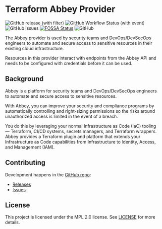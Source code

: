 # Terraform Abbey Provider

![GitHub release (with filter)](https://img.shields.io/github/v/release/abbeylabs/terraform-provider-abbey)
![GitHub Workflow Status (with event)](https://img.shields.io/github/actions/workflow/status/abbeylabs/terraform-provider-abbey/release.yaml)
![GitHub issues](https://img.shields.io/github/issues/abbeylabs/terraform-provider-abbey)
[![FOSSA Status](https://app.fossa.com/api/projects/custom%2B38958%2Fgit%40github.com%3Aabbeylabs%2Fterraform-provider-abbey.git.svg?type=shield)](https://app.fossa.com/projects/custom%2B38958%2Fgit%40github.com%3Aabbeylabs%2Fterraform-provider-abbey.git?ref=badge_shield)
![GitHub](https://img.shields.io/github/license/abbeylabs/terraform-provider-abbey)


The Abbey provider is used by security teams and DevOps/DevSecOps engineers to automate and secure
access to sensitive resources in their existing cloud infrastructure.

Resources in this provider interact with endpoints from the Abbey API and needs to be
configured with credentials before it can be used.

## Background

Abbey is a platform for security teams and DevOps/DevSecOps engineers to
automate and secure access to sensitive resources.

With Abbey, you can improve your security and compliance programs by automatically controlling
and right-sizing permissions so the risks around unauthorized access is limited in the event of a breach.

You do this by leveraging your normal Infrastructure as Code (IaC) tooling —
Terraform, CI/CD systems, secrets managers, and Terraform wrappers.
Abbey provides a Terraform plugin and platform that extends your Infrastructure as Code capabilities
from Infrastructure to Identity, Access, and Management (IAM).

## Contributing

Development happens in the [GitHub repo](https://github.com/abbeylabs/terraform-provider-abbey):

- [Releases](https://github.com/abbeylabs/terraform-provider-abbey/releases)
- [Issues](https://github.com/abbeylabs/terraform-provider-abbey/issues)

## License

This project is licensed under the MPL 2.0 license. See [LICENSE](LICENSE) for more details.


<!-- No SDK Installation -->
<!-- No SDK Example Usage -->
<!-- No SDK Available Operations -->


<!-- Start Dev Containers -->

<!-- End Dev Containers -->

<!-- Placeholder for Future Speakeasy SDK Sections -->


